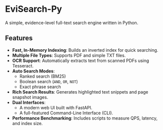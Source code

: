 ﻿
# EviSearch-Py
A simple, evidence-level full-text search engine written in Python.

## Features
-   **Fast, In-Memory Indexing**: Builds an inverted index for quick searching.
-   **Multiple File Types**: Supports PDF and simple TXT files.
-   **OCR Support**: Automatically extracts text from scanned PDFs using Tesseract.
-   **Auto Search Modes**:
    -   Ranked search (BM25)
    -   Boolean search (`AND`, `OR`, `NOT`)
    -   Exact phrase search
-   **Rich Search Results**: Generates highlighted text snippets and page snapshot images.
-   **Dual Interfaces**:
    -   A modern web UI built with FastAPI.
    -   A full-featured Command-Line Interface (CLI).
-   **Performance Benchmarking**: Includes scripts to measure QPS, latency, and index size.
